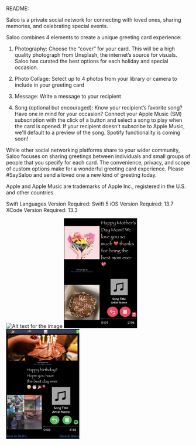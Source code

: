 README:

Saloo is a private social network for connecting with loved ones, sharing memories, and celebrating special events.


Saloo combines 4 elements to create a unique greeting card experience:

1. Photography: Choose the “cover” for your card. This will be a high quality photograph from Unsplash, the internet’s source for visuals. Saloo has curated the best options for each holiday and special occasion.

2. Photo Collage: Select up to 4 photos from your library or camera to include in your greeting card

3. Message: Write a message to your recipient

4. Song (optional but encouraged): Know your recipient’s favorite song? Have one in mind for your occasion? Connect your Apple Music (SM) subscription with the click of a button and select a song to play when the card is opened. If your recipient doesn't subscribe to Apple Music, we'll default to a preview of the song. Spotify functionality is coming soon!


While other social networking platforms share to your wider community, Saloo focuses on sharing greetings between individuals and small groups of people that you specify for each card. The convenience, privacy, and scope of custom options make for a wonderful greeting card experience. Please #SaySaloo and send a loved one a new kind of greeting today.


Apple and Apple Music are trademarks of Apple Inc., registered in the U.S. and other countries

Swift Languages Version Required: Swift 5
iOS Version Required: 13.7
XCode Version Required: 13.3

<p float="left">
  <img src="/assets/birthdayCovers.jpg" alt="Alt text for the image" width="200" height="300"/>
  <img src="/assets/sample1.png" alt="Alt text for the image" width="200" height="300"/>
  <img src="/assets/sample2.png" alt="Alt text for the image" width="200" height="300"/>
</p>


